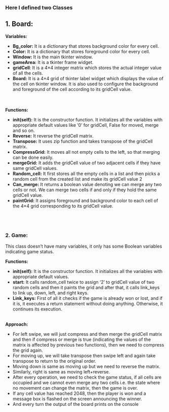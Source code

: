 ### Here I defined two Classes
## 1. Board:

  **Variables:**

*  **Bg_color:** It is a dictionary that stores background color for every cell.  
* **Color:** It is a dictionary that stores foreground color for every cell.  
* **Window:** It is the main tkinter window.  
* **gameArea:** It is a tkinter frame widget.  
*  **gridCell**: It is a 4×4 integer matrix which stores the actual integer value of all the cells.  
* **Board:** It is a 4×4 grid of tkinter label widget which displays the value of the cell on tkinter window. It is also used to configure the background and foreground of the cell according to its gridCell value.  
<br/><br/>
    
**Functions:**

* **__init__(self):** It is the constructor function. It initializes all the variables with appropriate default values like ‘0’ for gridCell, False for moved, merge and so on.
* **Reverse:** It reverse the gridCell matrix.
* **Transpose:** It uses zip function and takes transpose of the gridCell matrix.
* **CompressGrid:** It moves all not empty cells to the left, so that merging can be done easily.
* **mergeGrid:** It adds the gridCell value of two adjacent cells if they have same gridCell values.
* **Random_cell:** It first stores all the empty cells in a list and then picks a random cell from the created list and make its gridCell value 2
* **Can_merge:** It returns a boolean value denoting we can merge any two cells or not. We can merge two cells if and only if they hold the same gridCell value.
* **paintGrid:** It assigns foreground and background color to each cell of the 4×4 grid corresponding to its gridCell value.
 <br/><br/><br/><br/> 
    
  
### 2. Game:

This class doesn’t have many variables, it only has some Boolean variables indicating game status.

**Functions:**

* **__init__(self):** It is the constructor function. It initializes all the variables with appropriate default values.
* **start:** It calls random_cell twice to assign ‘2’ to gridCell value of two random cells and then it paints the grid and after that, it calls link_keys to link up, down, left, and right keys.
* **Link_keys:** First of all it checks if the game is already won or lost, and if it is, it executes a return statement without doing anything. Otherwise, it continues its execution.
<br/><br/>

**Approach:**

* For left swipe, we will just compress and then merge the gridCell matrix and then if compress or merge is true (indicating the values of the matrix is affected by previous two functions), then we need to compress the grid again.
* For moving up, we will take transpose then swipe left and again take transpose to return to the original order.
* Moving down is same as moving up but we need to reverse the matrix.
* Similarly, right is same as moving left+reverse.
* After every operation, we need to check the game status, if all cells are occupied and we cannot even merge any two cells i.e. the state where no movement can change the matrix, then the game is over.
* If any cell value has reached 2048, then the player is won and a message box is flashed on the screen announcing the winner.
* And every turn the output of the board prints on the console
<br/>
